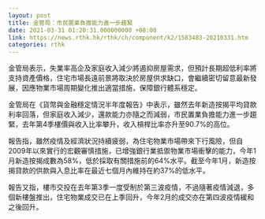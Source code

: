 ```yaml
---
layout: post
title: 金管局：市民置業負擔能力進一步趨緊
date: 2021-03-31 01:20:31.000000000 +08:00
link: https://news.rthk.hk/rthk/ch/component/k2/1583483-20210331.htm
categories: rthk
---
```


金管局表示，失業率高企及家庭收入減少將遏抑房屋需求，但預計長期超低利率將支持資產價格，住宅市場長遠前景將取決於房屋供求缺口，會繼續密切留意最新發展，因應物業市場周期變化推出適當措施，保障銀行體系穩定。

金管局在《貨幣與金融穩定情況半年度報告》中表示，雖然去年新造按揭平均貸款利率回落，但家庭收入減少，還款能力亦隨之而減弱，市民置業負擔能力進一步趨緊，去年第4季樓價與收入比率攀升，收入槓桿比率亦升至90.7%的高位。

報告指，雖然疫情及經濟狀況持續疲弱，為住宅物業市場帶來下行風險，但自2009年以來實行的宏觀審慎措施，已增強銀行業抵禦物業市場衝擊的能力，今年1月新造按揭成數為58%，低於採取有關措施前的64%水平。截至今年1月，新造按揭貸款的供款與入息比率在最近七個月內維持在約37%的低水平。

報告又指，樓市交投在去年第3季一度受制於第三波疫情，不過隨著疫情減退，多個新樓盤推出，住宅物業成交已在上季回升，今年2月的成交亦在第四波疫情緩和之後回升。
